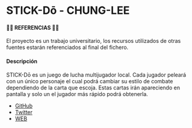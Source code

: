 # STICK-Dō - CHUNG-LEE

#### 🐱‍👤 REFERENCIAS 🐱‍👤 
El proyecto es un trabajo universitario, los recursos utilizados de otras fuentes estarán referenciados al final del fichero.

#### Descripción
STICK-Dō  es un juego de lucha multijugador local. Cada jugador peleará con un único personaje el cual podrá cambiar su estilo 
de combate dependiendo de la carta que escoja. Estas cartas irán apareciendo en pantalla y solo un el jugador
más rápido podrá obtenerla.

- [GitHub](https://mank1ng.github.io/Chung-Lee/)
- [Twitter](https://x.com/ChungLee04)
- [WEB](https://mank1ng.github.io/Chung-Lee/)

